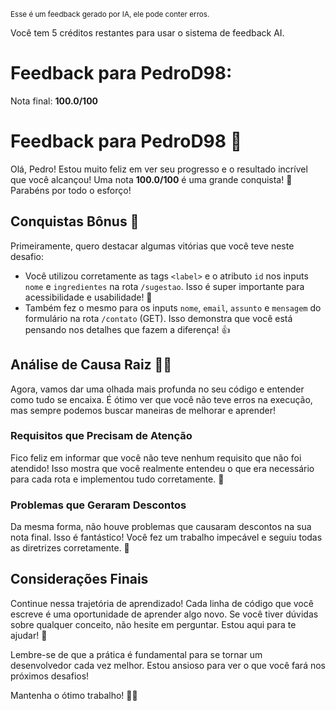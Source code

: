 <sup>Esse é um feedback gerado por IA, ele pode conter erros.</sup>

Você tem 5 créditos restantes para usar o sistema de feedback AI.

# Feedback para PedroD98:

Nota final: **100.0/100**

# Feedback para PedroD98 🚀

Olá, Pedro! Estou muito feliz em ver seu progresso e o resultado incrível que você alcançou! Uma nota **100.0/100** é uma grande conquista! 🎉 Parabéns por todo o esforço!

## Conquistas Bônus 🎊
Primeiramente, quero destacar algumas vitórias que você teve neste desafio:
- Você utilizou corretamente as tags `<label>` e o atributo `id` nos inputs `nome` e `ingredientes` na rota `/sugestao`. Isso é super importante para acessibilidade e usabilidade! 👏
- Também fez o mesmo para os inputs `nome`, `email`, `assunto` e `mensagem` do formulário na rota `/contato` (GET). Isso demonstra que você está pensando nos detalhes que fazem a diferença! 👍

## Análise de Causa Raiz 🕵️‍♂️
Agora, vamos dar uma olhada mais profunda no seu código e entender como tudo se encaixa. É ótimo ver que você não teve erros na execução, mas sempre podemos buscar maneiras de melhorar e aprender!

### Requisitos que Precisam de Atenção
Fico feliz em informar que você não teve nenhum requisito que não foi atendido! Isso mostra que você realmente entendeu o que era necessário para cada rota e implementou tudo corretamente. 👏

### Problemas que Geraram Descontos
Da mesma forma, não houve problemas que causaram descontos na sua nota final. Isso é fantástico! Você fez um trabalho impecável e seguiu todas as diretrizes corretamente. 🌟

## Considerações Finais
Continue nessa trajetória de aprendizado! Cada linha de código que você escreve é uma oportunidade de aprender algo novo. Se você tiver dúvidas sobre qualquer conceito, não hesite em perguntar. Estou aqui para te ajudar! 🚀

Lembre-se de que a prática é fundamental para se tornar um desenvolvedor cada vez melhor. Estou ansioso para ver o que você fará nos próximos desafios!

Mantenha o ótimo trabalho! 💪😊